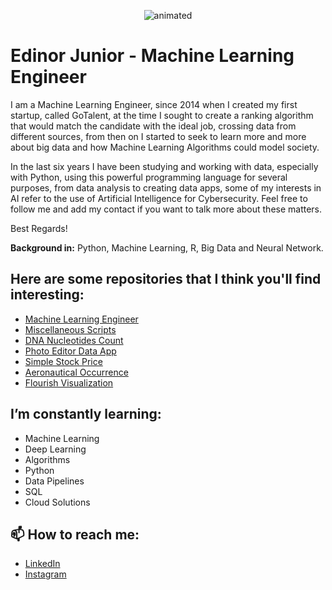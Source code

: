 <p align='center'>
  <img src="https://media.giphy.com/media/NHvv0Bo3oGq1eTBDd1/source.gif" alt="animated" />
</p>


# Edinor Junior - Machine Learning Engineer

I am a Machine Learning Engineer, since 2014 when I created my first startup, called GoTalent, at the time I sought to create a ranking algorithm that would match the candidate with the ideal job, crossing data from different sources, from then on I started to seek to learn more and more about big data and how Machine Learning Algorithms could model society.

In the last six years I have been studying and working with data, especially with Python, using this powerful programming language for several purposes, from data analysis to creating data apps, some of my interests in AI refer to the use of Artificial Intelligence for Cybersecurity. Feel free to follow me and add my contact if you want to talk more about these matters.

Best Regards!

**Background in:** Python, Machine Learning, R, Big Data and Neural Network.

## Here are some repositories that I think you'll find interesting:

* [Machine Learning Engineer](https://github.com/zorrex82/Machine_Learning_Engineer)
* [Miscellaneous Scripts](https://github.com/zorrex82/miscellaneous_scripts)
* [DNA Nucleotides Count](https://github.com/zorrex82/dna_nucleotides_count_data_app)
* [Photo Editor Data App](https://github.com/zorrex82/app_photo_editor)
* [Simple Stock Price](https://github.com/zorrex82/simple_stock_price)
* [Aeronautical Occurrence](https://github.com/zorrex82/aeronautical_occurrence)
* [Flourish Visualization](https://github.com/zorrex82/first_flourish_visualization)

## I’m constantly learning:

* Machine Learning
* Deep Learning
* Algorithms
* Python
* Data Pipelines
* SQL
* Cloud Solutions

## 📫 How to reach me:
* [LinkedIn](https://www.linkedin.com/in/edinorjr)
* [Instagram](https://www.instagram.com/codesciencebr)
